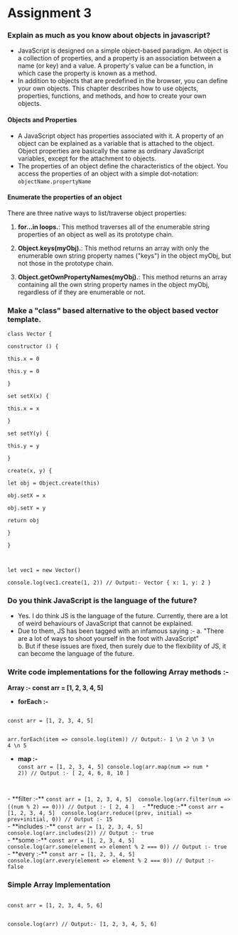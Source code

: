 # Assignment 3

### Explain as much as you know about objects in javascript?  
  

- JavaScript is designed on a simple object-based paradigm. An object is a collection of properties, and a property is an association between a name (or key) and a value. A property's value can be a function, in which case the property is known as a method. 
- In addition to objects that are predefined in the browser, you can define your own objects. This chapter describes how to use objects, properties, functions, and methods, and how to create your own objects.

#### **Objects and Properties**
- A JavaScript object has properties associated with it. A property of an object can be explained as a variable that is attached to the object. Object properties are basically the same as ordinary JavaScript variables, except for the attachment to objects. 
- The properties of an object define the characteristics of the object. You access the properties of an object with a simple dot-notation:  
`objectName.propertyName`

#### **Enumerate the properties of an object**
There are three native ways to list/traverse object properties:

1. **for...in loops.**: This method traverses all of the enumerable string properties of an object as well as its prototype chain.  

2. **Object.keys(myObj).**: This method returns an array with only the enumerable own string property names ("keys") in the object myObj, but not those in the prototype chain.  

3. **Object.getOwnPropertyNames(myObj).**: This method returns an array containing all the own string property names in the object myObj, regardless of if they are enumerable or not.  

### Make a "class" based alternative to the object based vector template.

<code>class Vector {  
	constructor () {  
		this.x = 0  
		this.y = 0  
	}  
    set setX(x) {  
		this.x = x  
	}  
	set setY(y) {  
		this.y = y  
	}  
	create(x, y) {  
		let obj = Object.create(this)  
		obj.setX = x  
		obj.setY = y  
		return obj  
	}  
}  

let vec1 = new Vector()  
console.log(vec1.create(1, 2)) // Output:- Vector { x: 1, y: 2 }
</code>

### Do you think JavaScript is the language of the future?  

- Yes. I do think JS is the language of the future.
Currently, there are a lot of weird behaviours of JavaScript that cannot be explained.  
- Due to them, JS has been tagged with an infamous saying :- 
    a. "There are a lot of ways to shoot yourself in the foot with JavaScript"  
    b. But if these issues are fixed, then surely due to the flexibility of JS, it can become the language of the future.

### Write code implementations for the following Array methods :-

**Array :- const arr = [1, 2, 3, 4, 5]**

- **forEach :-**
<code>
const arr = [1, 2, 3, 4, 5]  

arr.forEach(item => console.log(item)) // Output:- 1 \n 2 \n 3 \n 4 \n 5
</code>  

- **map :-**  
<code>const arr = [1, 2, 3, 4, 5]  console.log(arr.map(num => num * 2)) // Output :- [ 2, 4, 6, 8, 10 ]  
</code>
- **filter :-**  
<code>const arr = [1, 2, 3, 4, 5]  console.log(arr.filter(num => ((num % 2) == 0))) // Output :- [ 2, 4 ]  </code>
- **reduce :-**  
    <code>const arr = [1, 2, 3, 4, 5]  console.log(arr.reduce((prev, initial) => prev+initial, 0)) // Output :- 15
</code>
- **includes :-**  
<code>const arr = [1, 2, 3, 4, 5]  
console.log(arr.includes(2)) // Output :- true
</code>
- **some :-**  
<code>const arr = [1, 2, 3, 4, 5]  
console.log(arr.some(element => element % 2 === 0)) // Output :- true
</code>
- **every :-**  
<code>const arr = [1, 2, 3, 4, 5]  
console.log(arr.every(element => element % 2 === 0)) // Output :- false
</code>


### Simple Array Implementation

<code>
const arr = [1, 2, 3, 4, 5, 6]  

console.log(arr) // Output:- [1, 2, 3, 4, 5, 6]
</code>
